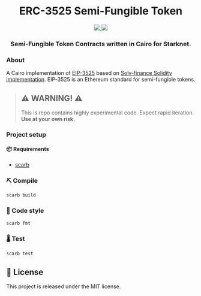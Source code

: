 <div align="center">
  <h1 align="center">ERC-3525 Semi-Fungible Token</h1>
  <p align="center">
    <a href="https://discord.gg/qqkBpmRDFE">
        <img src="https://img.shields.io/badge/Discord-6666FF?style=for-the-badge&logo=discord&logoColor=white">
    </a>
    <a href="https://twitter.com/intent/follow?screen_name=Carbonable_io">
        <img src="https://img.shields.io/badge/Twitter-1DA1F2?style=for-the-badge&logo=twitter&logoColor=white">
    </a>       
  </p>
  <h3 align="center">Semi-Fungible Token Contracts written in Cairo for Starknet.</h3>
</div>

### About

A Cairo implementation of [EIP-3525](https://eips.ethereum.org/EIPS/eip-3525) based on [Solv-finance Solidity implementation](https://github.com/solv-finance/erc-3525). EIP-3525 is an Ethereum standard for semi-fungible tokens.

> ## ⚠️ WARNING! ⚠️
>
> This is repo contains highly experimental code.
> Expect rapid iteration.
> **Use at your own risk.**

### Project setup

#### 📦 Requirements

- [scarb](https://docs.swmansion.com/scarb/)

### ⛏️ Compile

```bash
scarb build
```

### 💄 Code style

```bash
scarb fmt
```

### 🌡️ Test

```bash
scarb test
```

## 📄 License

This project is released under the MIT license.
